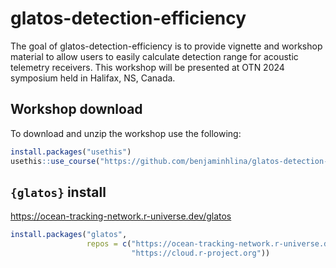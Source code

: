 
# glatos-detection-efficiency

<!-- badges: start -->
<!-- badges: end -->

The goal of glatos-detection-efficiency is to provide vignette and workshop material to allow users to easily calculate detection range for acoustic telemetry receivers. This workshop will be presented at OTN 2024 symposium held in Halifax, NS, Canada. 

## Workshop download 

To download and unzip the workshop use the following: 

```r
install.packages("usethis")
usethis::use_course("https://github.com/benjaminhlina/glatos-detection-efficiency/archive/refs/heads/main.zip")
```

## `{glatos}` install

https://ocean-tracking-network.r-universe.dev/glatos

```r
install.packages("glatos", 
                 repos = c("https://ocean-tracking-network.r-universe.dev",
                           "https://cloud.r-project.org"))
```
